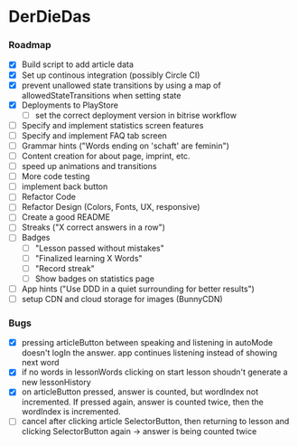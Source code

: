 # DerDieDas

### Roadmap

- [x] Build script to add article data
- [x] Set up continous integration (possibly Circle CI)
- [x] prevent unallowed state transitions by using a map of allowedStateTransitions when setting state
- [x] Deployments to PlayStore
  - [ ] set the correct deployment version in bitrise workflow
- [ ] Specify and implement statistics screen features
- [ ] Specify and implement FAQ tab screen
- [ ] Grammar hints ("Words ending on 'schaft' are feminin")
- [ ] Content creation for about page, imprint, etc.
- [ ] speed up animations and transitions
- [ ] More code testing
- [ ] implement back button
- [ ] Refactor Code
- [ ] Refactor Design (Colors, Fonts, UX, responsive)
- [ ] Create a good README
- [ ] Streaks ("X correct answers in a row")
- [ ] Badges
  - [ ] "Lesson passed without mistakes"
  - [ ] "Finalized learning X Words"
  - [ ] "Record streak"
  - [ ] Show badges on statistics page
- [ ] App hints ("Use DDD in a quiet surrounding for better results")
- [ ] setup CDN and cloud storage for images (BunnyCDN)

### Bugs

- [x] pressing articleButton between speaking and listening in autoMode doesn't logIn the answer. app continues listening instead of showing next word
- [x] if no words in lessonWords clicking on start lesson shoudn't generate a new lessonHistory
- [x] on articleButton pressed, answer is counted, but wordIndex not incremented. If pressed again, answer is counted twice, then the wordIndex is incremented.
- [ ] cancel after clicking article SelectorButton, then returning to lesson and clicking SelectorButton again -> answer is being counted twice
